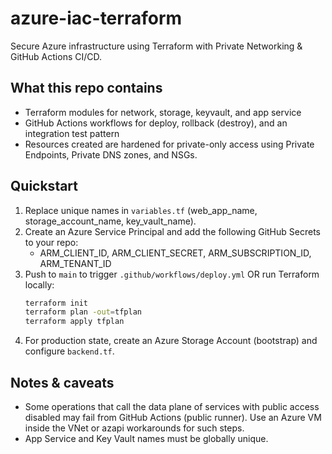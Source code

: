 # azure-iac-terraform
Secure Azure infrastructure using Terraform with Private Networking & GitHub Actions CI/CD.

## What this repo contains
- Terraform modules for network, storage, keyvault, and app service
- GitHub Actions workflows for deploy, rollback (destroy), and an integration test pattern
- Resources created are hardened for private-only access using Private Endpoints, Private DNS zones, and NSGs.

## Quickstart
1. Replace unique names in `variables.tf` (web_app_name, storage_account_name, key_vault_name).
2. Create an Azure Service Principal and add the following GitHub Secrets to your repo:
   - ARM_CLIENT_ID, ARM_CLIENT_SECRET, ARM_SUBSCRIPTION_ID, ARM_TENANT_ID
3. Push to `main` to trigger `.github/workflows/deploy.yml` OR run Terraform locally:
   ```bash
   terraform init
   terraform plan -out=tfplan
   terraform apply tfplan
   ```
4. For production state, create an Azure Storage Account (bootstrap) and configure `backend.tf`.

## Notes & caveats
- Some operations that call the data plane of services with public access disabled may fail from GitHub Actions (public runner). Use an Azure VM inside the VNet or azapi workarounds for such steps.
- App Service and Key Vault names must be globally unique.
